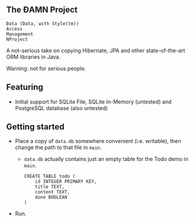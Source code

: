 ## The ĐAMN Project

```
Đata (Data, with Style(tm))
Access
Management 
NProject
```

A not-serious take on copying Hibernate, JPA and other state-of-the-art ORM libraries in Java.

Warning: not for serious people.



## Featuring

*   Initial support for SQLite File, SQLite In-Memory (untested) and PostgreSQL database (also untested)



## Getting started

-   Place a copy of `data.db` somewhere convenient (i.e. writable), then change the path to that file in `main`.

    -   `data.db` actually contains just an empty table for the Todo demo in `main`.

        ```
        CREATE TABLE todo (
            id INTEGER PRIMARY KEY,
            title TEXT,
            content TEXT,
            done BOOLEAN
        )
        ```

-   Run.

